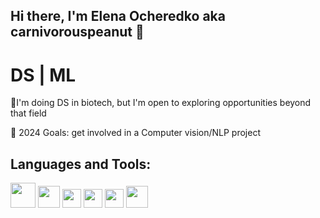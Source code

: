 ## Hi there, I'm Elena Ocheredko aka carnivorouspeanut 👋
# DS | ML
🧬I'm doing DS in biotech, but I'm open to exploring opportunities beyond that field

🥅 2024 Goals: get involved in a Computer vision/NLP project


## Languages and Tools:
<img src="https://github.com/user-attachments/assets/6b3bd512-3ceb-4220-ad65-c24e7a29bc8c" width="40" height="40"> <img src="https://github.com/user-attachments/assets/b8c76f83-a802-4222-93a0-e78e58b5bf6f" width="35" height="35">              <img src="https://github.com/user-attachments/assets/61239759-c71e-46de-a9c7-aa4f2bd4702d" width="30" height="30">       <img src="https://github.com/user-attachments/assets/ccbca4b2-1321-4db7-9559-ca70d16f4e9d" width="30" height="30"> <img src="https://github.com/user-attachments/assets/fa141e01-f312-474d-bfc6-2ecea7ad13dd" width="30" height="30">                  <img src="https://github.com/user-attachments/assets/1414d919-60fc-47c7-89d6-4839be8e1df9" width="35" height="35">








